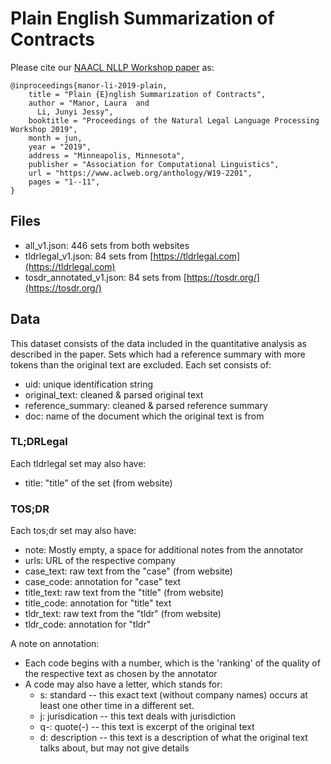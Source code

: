 # Plain English Summarization of Contracts


Please cite our [NAACL NLLP Workshop paper](https://www.aclweb.org/anthology/events/ws-2019/#w19-22) as:

```
@inproceedings{manor-li-2019-plain,
    title = "Plain {E}nglish Summarization of Contracts",
    author = "Manor, Laura  and
      Li, Junyi Jessy",
    booktitle = "Proceedings of the Natural Legal Language Processing Workshop 2019",
    month = jun,
    year = "2019",
    address = "Minneapolis, Minnesota",
    publisher = "Association for Computational Linguistics",
    url = "https://www.aclweb.org/anthology/W19-2201",
    pages = "1--11",
}
```

## Files
* all_v1.json: 446 sets from both websites
* tldrlegal_v1.json: 84 sets from [https://tldrlegal.com](https://tldrlegal.com)
* tosdr_annotated_v1.json: 84 sets from [https://tosdr.org/](https://tosdr.org/)

## Data
This dataset consists of the data included in the quantitative analysis as described in the paper. Sets which had a reference summary with more tokens than the original text are excluded.
Each set consists of: 
* uid: unique identification string
* original_text: cleaned & parsed original text
* reference_summary: cleaned & parsed reference summary
* doc: name of the document which the original text is from
### TL;DRLegal
Each tldrlegal set may also have: 
* title: "title" of the set (from website)
### TOS;DR
Each tos;dr set may also have:
* note: Mostly empty, a space for additional notes from the annotator
* urls: URL of the respective company
* case_text: raw text from the "case" (from website)
* case_code: annotation for "case" text 
* title_text: raw text from the "title" (from website)
* title_code: annotation for "title" text 
* tldr_text: raw text from the "tldr" (from website)
* tldr_code: annotation for "tldr" 

A note on annotation: 
* Each code begins with a number, which is the 'ranking' of the quality of the respective text as chosen by the annotator
* A code may also have a letter, which stands for:
  * s: standard -- this exact text (without company names) occurs at least one other time in a different set. 
  * j: jurisdication -- this text deals with jurisdiction
  * q-: quote(-) -- this text is excerpt of the original text
  * d: description -- this text is a description of what the original text talks about, but may not give details




